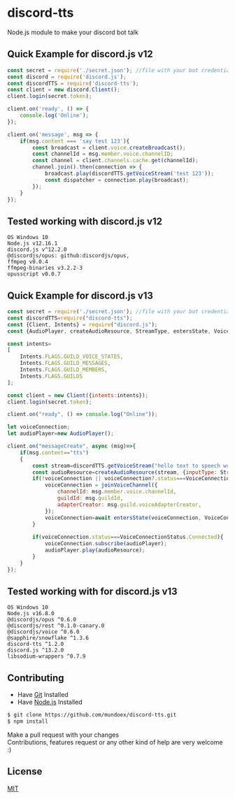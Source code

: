 # discord-tts
Node.js module to make your discord bot talk

## Quick Example for discord.js v12
```js
const secret = require('./secret.json'); //file with your bot credentials/token/etc
const discord = require('discord.js');
const discordTTS = require('discord-tts');
const client = new discord.Client();
client.login(secret.token);

client.on('ready', () => {
    console.log('Online');
});

client.on('message', msg => {
    if(msg.content === 'say test 123'){
        const broadcast = client.voice.createBroadcast();
        const channelId = msg.member.voice.channelID;
        const channel = client.channels.cache.get(channelId);
        channel.join().then(connection => {
            broadcast.play(discordTTS.getVoiceStream('test 123'));
            const dispatcher = connection.play(broadcast);
        });
    }
});
```
## Tested working with discord.js v12
    OS Windows 10
    Node.js v12.16.1
    discord.js v^12.2.0
    @discordjs/opus: github:discordjs/opus,
    ffmpeg v0.0.4
    ffmpeg-binaries v3.2.2-3
    opusscript v0.0.7

## Quick Example for discord.js v13
```js
const secret = require('./secret.json'); //file with your bot credentials/token/etc
const discordTTS=require("discord-tts");
const {Client, Intents} = require("discord.js");
const {AudioPlayer, createAudioResource, StreamType, entersState, VoiceConnectionStatus, joinVoiceChannel} = require("@discordjs/voice");

const intents=
[
    Intents.FLAGS.GUILD_VOICE_STATES,
    Intents.FLAGS.GUILD_MESSAGES,
    Intents.FLAGS.GUILD_MEMBERS,
    Intents.FLAGS.GUILDS
];

const client = new Client({intents:intents});
client.login(secret.token);

client.on("ready", () => console.log("Online"));

let voiceConnection;
let audioPlayer=new AudioPlayer();

client.on("messageCreate", async (msg)=>{
    if(msg.content=="tts")
    {
        const stream=discordTTS.getVoiceStream("hello text to speech world");
        const audioResource=createAudioResource(stream, {inputType: StreamType.Arbitrary, inlineVolume:true});
        if(!voiceConnection || voiceConnection?.status===VoiceConnectionStatus.Disconnected){
            voiceConnection = joinVoiceChannel({
                channelId: msg.member.voice.channelId,
                guildId: msg.guildId,
                adapterCreator: msg.guild.voiceAdapterCreator,
            });
            voiceConnection=await entersState(voiceConnection, VoiceConnectionStatus.Connecting, 5_000);
        }
        
        if(voiceConnection.status===VoiceConnectionStatus.Connected){
            voiceConnection.subscribe(audioPlayer);
            audioPlayer.play(audioResource);
        }
    }
});
```
## Tested working with for discord.js v13
    OS Windows 10
    Node.js v16.8.0
    @discordjs/opus ^0.6.0
    @discordjs/rest ^0.1.0-canary.0
    @discordjs/voice ^0.6.0
    @sapphire/snowflake ^1.3.6
    discord-tts ^1.2.0
    discord.js ^13.2.0
    libsodium-wrappers ^0.7.9

## Contributing
- Have [Git](https://git-scm.com/) Installed
- Have [Node.js](https://nodejs.org/en/) Installed

```bash
$ git clone https://github.com/mundoex/discord-tts.git
$ npm install
```
Make a pull request with your changes <br>
Contributions, features request or any other kind of help are very welcome :)

## License
[MIT](LICENSE)
